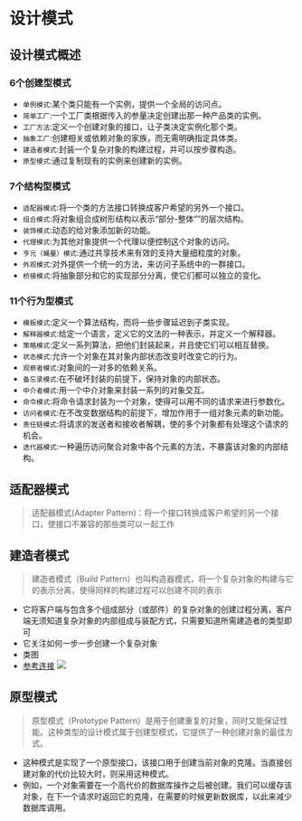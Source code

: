 # 设计模式


## 设计模式概述
### 6个创建型模式
- `单例模式`:某个类只能有一个实例，提供一个全局的访问点。
- `简单工厂`:一个工厂类根据传入的参量决定创建出那一种产品类的实例。
- `工厂方法`:定义一个创建对象的接口，让子类决定实例化那个类。
- `抽象工厂`:创建相关或依赖对象的家族，而无需明确指定具体类。
- `建造者模式`:封装一个复杂对象的构建过程，并可以按步骤构造。
- `原型模式`:通过复制现有的实例来创建新的实例。

### 7个结构型模式
- `适配器模式`:将一个类的方法接口转换成客户希望的另外一个接口。
- `组合模式`:将对象组合成树形结构以表示“部分-整体“”的层次结构。
- `装饰模式`:动态的给对象添加新的功能。
- `代理模式`:为其他对象提供一个代理以便控制这个对象的访问。
- `亨元（蝇量）模式`:通过共享技术来有效的支持大量细粒度的对象。
- `外观模式`:对外提供一个统一的方法，来访问子系统中的一群接口。
- `桥接模式`:将抽象部分和它的实现部分分离，使它们都可以独立的变化。

### 11个行为型模式
- `模板模式`:定义一个算法结构，而将一些步骤延迟到子类实现。
- `解释器模式`:给定一个语言，定义它的文法的一种表示，并定义一个解释器。
- `策略模式`:定义一系列算法，把他们封装起来，并且使它们可以相互替换。
- `状态模式`:允许一个对象在其对象内部状态改变时改变它的行为。
- `观察者模式`:对象间的一对多的依赖关系。
- `备忘录模式`:在不破坏封装的前提下，保持对象的内部状态。
- `中介者模式`:用一个中介对象来封装一系列的对象交互。
- `命令模式`:将命令请求封装为一个对象，使得可以用不同的请求来进行参数化。
- `访问者模式`:在不改变数据结构的前提下，增加作用于一组对象元素的新功能。
- `责任链模式`:将请求的发送者和接收者解耦，使的多个对象都有处理这个请求的机会。
- `迭代器模式`:一种遍历访问聚合对象中各个元素的方法，不暴露该对象的内部结构。


## 适配器模式
> 适配器模式(Adapter Pattern)：将一个接口转换成客户希望的另一个接口，使接口不兼容的那些类可以一起工作


## 建造者模式
> 建造者模式（Build Pattern）也叫构造器模式，将一个复杂对象的构建与它的表示分离，使得同样的构建过程可以创建不同的表示
- 它将客户端与包含多个组成部分（或部件）的复杂对象的创建过程分离，客户端无须知道复杂对象的内部组成与装配方式，只需要知道所需建造者的类型即可
- 它关注如何一步一步创建一个复杂对象
- 类图
- [参考连接](https://quanke.gitbooks.io/design-pattern-java/content/%E5%A4%8D%E6%9D%82%E5%AF%B9%E8%B1%A1%E7%9A%84%E7%BB%84%E8%A3%85%E4%B8%8E%E5%88%9B%E5%BB%BA%E2%80%94%E2%80%94%E5%BB%BA%E9%80%A0%E8%80%85%E6%A8%A1%E5%BC%8F%EF%BC%88%E4%B8%80%EF%BC%89.html)
![](http://p7dzmubvx.bkt.clouddn.com/201808141633_635.png)

## 原型模式
> 原型模式（Prototype Pattern）是用于创建重复的对象，同时又能保证性能。这种类型的设计模式属于创建型模式，它提供了一种创建对象的最佳方式。

- 这种模式是实现了一个原型接口，该接口用于创建当前对象的克隆。当直接创建对象的代价比较大时，则采用这种模式。
- 例如，一个对象需要在一个高代价的数据库操作之后被创建。我们可以缓存该对象，在下一个请求时返回它的克隆，在需要的时候更新数据库，以此来减少数据库调用。

